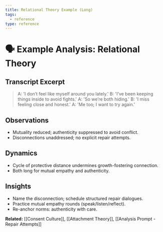 ```yaml
---
title: Relational Theory Example (Long)
tags:
  - reference
type: reference
---
```

# 🗣 Example Analysis: Relational Theory

## Transcript Excerpt
> A: 'I don’t feel like myself around you lately.'
> B: 'I’ve been keeping things inside to avoid fights.'
> A: 'So we’re both hiding.'
> B: 'I miss feeling close and honest.'
> A: 'Me too; I want to try again.'

## Observations
- Mutuality reduced; authenticity suppressed to avoid conflict.
- Disconnections unaddressed; no explicit repair attempts.

## Dynamics
- Cycle of protective distance undermines growth-fostering connection.
- Both long for mutual empathy and authenticity.

## Insights
- Name the disconnection; schedule structured repair dialogues.
- Practice mutual empathy rounds (speak/listen/reflect).
- Re-anchor norms: authenticity with care.

**Related:** [[Consent Culture]], [[Attachment Theory]], [[Analysis Prompt - Repair Attempts]]
